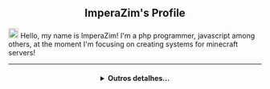

<h2 align="center">ImperaZim's Profile</h2>

<img width="20px" src="https://cdn.discordapp.com/emojis/1008073010768519268.png?size=2048"></img> Hello, my name is ImperaZim! I'm a php programmer, javascript among others, at the moment I'm focusing on creating systems for minecraft servers!

---

<h4 align="center">
<details>
<summary>Outros detalhes...</summary>
 <h1> Github Stats </h1>
  <a href="https://github.com/ImperaZim">
   <img align="center" src="https://github-readme-stats.vercel.app/api/?username=ImperaZim&show_icons=true&hide_border=true&theme=midnight-purple&count_private=true">
  </a>
 <br>
  <a href="https://github.com/ImperaZim">
    <img
      align="center"
      height="150em"
      src="https://github-readme-stats.vercel.app/api/top-langs/?username=ImperaZim&show_icons=true&include_all_commits=true&count_private=true&layout=compact&theme=default"
    />
  </a>
</p>
 
<p align="center">
  <a href="https://github.com/LadinoXx">
    <img
      align="center"
      src="https://github-profile-trophy.vercel.app/?username=LadinoXx&theme=midnight-purple&no-frame=true&row=1&&margin-w=0&no-bg=true"
    />
  </a>
</a>
</p>
</p>
</details> 
